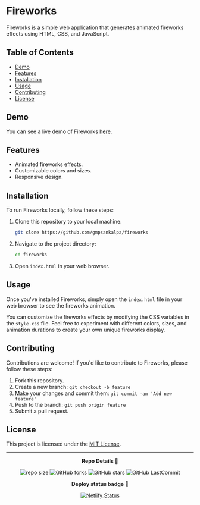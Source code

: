 # Fireworks

Fireworks is a simple web application that generates animated fireworks effects using HTML, CSS, and JavaScript.

## Table of Contents

- [Demo](#demo)
- [Features](#features)
- [Installation](#installation)
- [Usage](#usage)
- [Contributing](#contributing)
- [License](#license)

## Demo

You can see a live demo of Fireworks [here](#).

## Features

- Animated fireworks effects.
- Customizable colors and sizes.
- Responsive design.

## Installation

To run Fireworks locally, follow these steps:

1. Clone this repository to your local machine:

    ```bash
    git clone https://github.com/gmpsankalpa/fireworks

2. Navigate to the project directory: 

    ```bash
    cd fireworks

3. Open `index.html` in your web browser.

## Usage

Once you've installed Fireworks, simply open the `index.html` file in your web browser to see the fireworks animation.

You can customize the fireworks effects by modifying the CSS variables in the `style.css` file. Feel free to experiment with different colors, sizes, and animation durations to create your own unique fireworks display.

## Contributing

Contributions are welcome! If you'd like to contribute to Fireworks, please follow these steps:

1. Fork this repository.
2. Create a new branch: `git checkout -b feature`
3. Make your changes and commit them: `git commit -am 'Add new feature'`
4. Push to the branch: `git push origin feature`
5. Submit a pull request.

## License

This project is licensed under the [MIT License](LICENSE).

---

<p align="center">
<b>
  Repo Details 🤙
</b>
</p>

<div align="center">

   ![repo size](https://img.shields.io/github/repo-size/gmpsankalpa/fireworks?label=Repo%20Size&style=for-the-badge&labelColor=black&color=20bf6b)
   ![GitHub forks](https://img.shields.io/github/forks/gmpsankalpa/fireworks?&labelColor=black&color=0fb9b1&style=for-the-badge)
   ![GitHub stars](https://img.shields.io/github/stars/gmpsankalpa/fireworks?&labelColor=black&color=f7b731&style=for-the-badge)
   ![GitHub LastCommit](https://img.shields.io/github/last-commit/gmpsankalpa/fireworks?logo=github&labelColor=black&color=d1d8e0&style=for-the-badge)

</div>

<p align="center">
<b>
  Deploy status badge 🤖
</b>
</p>  

<div align="center">
   
   [![Netlify Status](https://api.netlify.com/api/v1/badges/f8c54f31-10f6-42a4-80e6-342090a3c60e/deploy-status)](https://app.netlify.com/sites/gmp-fireworks/deploys)
</div>